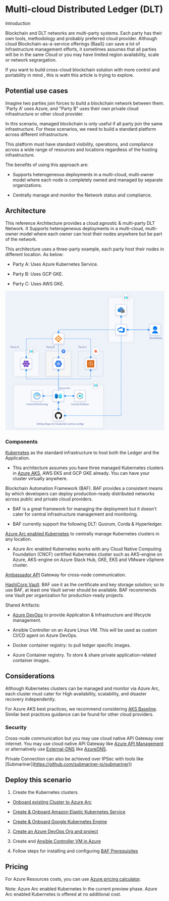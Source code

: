 # Multi-cloud Distributed Ledger (DLT)

Introduction

Blockchain and DLT networks are multi-party systems. Each party has
their own tools, methodology and probably preferred cloud provider.
Although cloud Blockchain-as-a-service offerings (BaaS) can save a lot
of Infrastructure management efforts, it sometimes assumes that all parties will be
in the same Cloud or you may have limited region availability, scale or network segrargation.

If you want to build cross-cloud blockchain solution with more control and portability in mind , this is waht this article is trying to explore.

## Potential use cases

Imagine two parties join forces to build a blockchain network between
them. 'Party A' uses Azure, and "Party B" uses their own private cloud
infrastructure or other cloud provider.

In this scenario, managed blockchain is only useful if all party join
the same infrastructure. For these scenarios, we need to build a
standard platform across different infrastructure.

This platform must have standard visibility, operations, and compliance
across a wide range of resources and locations regardless of the hosting
infrastructure.

The benefits of using this approach are:

-   Supports heterogeneous deployments in a multi-cloud, multi-owner
    model where each node is completely owned and managed by separate
    organizations.

-   Centrally manage and monitor the Network status and compliance.

## Architecture

This reference Architecture provides a cloud agnostic & multi-party DLT
Network. It Supports heterogeneous deployments in a multi-cloud,
multi-owner model where each owner can host their nodes anywhere but be
part of the network.

This architecture uses a three-party example, each party host their
nodes in different location. As below:

-   Party A: Uses Azure Kubernetes Service.

-   Party B: Uses GCP GKE.

-   Party C: Uses AWS GKE.

<p align="center">
  <img src="images/MultiCloudDLTArchitecture.PNG">
</p>


### Components

[Kubernetes](https://kubernetes.io/) as the standard infrastructure to
host both the Ledger and the Application.

-   This architecture assumes you have three managed Kubernetes clusters
    in [Azure
    AKS](https://docs.microsoft.com/en-us/azure/aks/intro-kubernetes),
    AWS EKS and GCP GKE already. You can have your cluster virtually
    anywhere.

Blockchain Automation Framework (BAF). BAF provides a consistent means
by which developers can deploy production-ready distributed networks
across public and private cloud providers.

-   BAF is a great framework for managing the deployment but it doesn't
    cater for central infrastructure management and monitoring.

-   BAF currently support the following DLT: Quorum, Corda &
    Hyperledger.

[Azure Arc enabled
Kubernetes](https://docs.microsoft.com/en-gb/azure/azure-arc/kubernetes/overview)
to centrally manage Kubernetes clusters in any location.

-   Azure Arc enabled Kubernetes works with any Cloud Native Computing
    Foundation (CNCF) certified Kubernetes cluster such as AKS-engine on
    Azure, AKS-engine on Azure Stack Hub, GKE, EKS and VMware vSphere
    cluster.

[Ambassador API](https://www.getambassador.io/) Gateway for cross-node
communication.

[HashiCorp Vault](https://www.hashicorp.com/products/vault). BAF use it
as the certificate and key storage solution; so to use BAF, at least one
Vault server should be available. BAF recommends one Vault per
organization for production-ready projects.

Shared Artifacts:

-   [Azure DevOps](https://dev.azure.com/) to provide Application &
    Infrastructure and lifecycle management.

-   Ansible Controller on an Azure Linux VM. This will be used as custom
    CI/CD agent on Azure DevOps.

-   Docker container registry: to pull ledger specific images.

-   Azure Container registry. To store & share private
    application-related container images.

## Considerations

Although Kubernetes clusters can be managed and monitor via Azure Arc,
each cluster must cater for High availability, scalability, and disaster
recovery independently.

For Azure AKS best practices, we recommend considering [AKS
Baseline](https://docs.microsoft.com/en-us/azure/architecture/reference-architectures/containers/aks/secure-baseline-aks).
Similar best practices guidance can be found for other cloud providers.

### Security

Cross-node communication but you may use cloud native API Gateway over
internet. You may use cloud native API Gateway like [Azure API
Management](https://docs.microsoft.com/en-us/azure/api-management/how-to-deploy-self-hosted-gateway-azure-kubernetes-service)
or alternatively use
[External-DNS](https://github.com/kubernetes-sigs/external-dns) like
[AzureDNS](https://azure.microsoft.com/en-us/services/dns).

Private Connection can also be achieved over IPSec with tools like
\[Submariner\](<https://github.com/submariner-io/submariner)>)

## Deploy this scenario

1.  Create the Kubernetes clusters.

  - [Onboard existing Cluster to Azure Arc](https://azurearcjumpstart.io/azure_arc_jumpstart/azure_arc_k8s/general/onboard_k8s/)
  
  - [Create & Onboard Amazon Elastic Kubernetes Service](https://azurearcjumpstart.io/azure_arc_jumpstart/azure_arc_k8s/eks/eks_terraform/)
  
  - [Create & Onboard Google Kubernetes Engine](https://azurearcjumpstart.io/azure_arc_jumpstart/azure_arc_k8s/gke/gke_terraform/)

2.  [Create an Azure DevOps Org and
    project](https://docs.microsoft.com/en-us/azure/devops/organizations/accounts/create-organization?view=azure-devops)

3.  Create and [Ansible Controller VM in
    Azure](https://azuredevopslabs.com/labs/vstsextend/ansible/)

4.  Follow steps for installing and configuring [BAF
    Prerequisites](https://blockchain-automation-framework.readthedocs.io/en/latest/prerequisites.html)

## Pricing

For Azure Resources costs, you can use [Azure pricing
calculator](https://azure.microsoft.com/en-gb/pricing/calculator/).

Note: Azure Arc enabled Kubernetes In the current preview phase. Azure
Arc enabled Kubernetes is offered at no additional cost.
